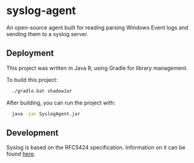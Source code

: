 # syslog-agent

An open-source agent built for reading parsing Windows Event logs and sending them to a syslog server.

## Deployment

This project was written in Java 8, using Gradle for library management.

To build this project:
```bash
  ./gradle.bat shadowJar
```

After building, you can run the project with:
```bash
  java -jar SyslogAgent.jar
```

## Development

Syslog is based on the RFC5424 specification. Information on it can be found [here](  https://www.rfc-editor.org/rfc/rfc5424#section-6.1).